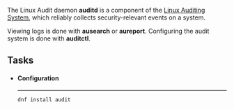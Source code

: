 The Linux Audit daemon **auditd** is a component of the [Linux Auditing System](https://wiki.archlinux.org/title/Audit_framework), which reliably collects security-relevant events on a system.

Viewing logs is done with **ausearch** or **aureport**.
Configuring the audit system is done with **auditctl**.

## Tasks

<div class="grid cards" markdown>

-   #### Configuration

    ---


    ```sh title="Installation
    dnf install audit
    ```

</div>
